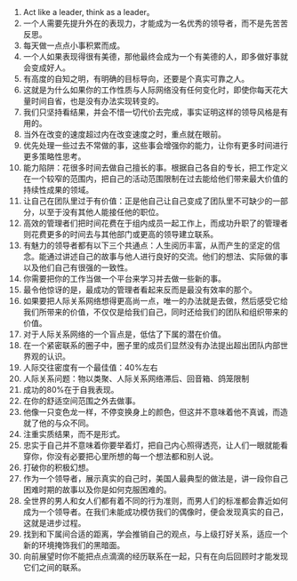 1. Act like a leader, think as a leader。  
2. 一个人需要先提升外在的表现力，才能成为一名优秀的领导者，而不是先苦苦反思。  
3. 每天做一点点小事积累而成。  
4. 一个人如果表现得很有美德，那他最终会成为一个有美德的人，即多做好事就会变成好人。  
5. 有高度的自知之明，有明确的目标导向，还要是个真实可靠之人。  
6. 这就是为什么如果你的工作性质与人际网络没有任何变化时，即使你每天花大量时间自省，也是没有办法实现转变的。  
7. 我们只坚持看结果，并会不惜一切代价去完成，事实证明这样的领导风格是有用的。  
8. 当外在改变的速度超过内在改变速度之时，重点就在眼前。  
9. 优先处理一些过去不常做的事，这些事会增强你的能力，让你有更多时间进行更多策略性思考。
10. 能力陷阱：花很多时间去做自己擅长的事。根据自己各自的专长，把工作定义在一个较窄的范围内，把自己的活动范围限制在过去能给他们带来最大价值的持续性成果的领域。
11. 让自己在团队里过于有价值：正是他自己让自己变成了团队里不可缺少的一部分，以至于没有其他人能接任他的职位。
12. 高效的管理者们把时间花费在于组内成员一起工作上，而成功升职了的管理者则花费更多的时间去与其他部门或更高的领导建立联系。
13. 有魅力的领导者都有以下三个共通点：人生阅历丰富，从而产生的坚定的信念。能通过讲述自己的故事与他人进行良好的交流。他们的想法、实际做的事以及他们自己有很强的一致性。
14. 你需要把你的工作当做一个平台来学习并去做一些新的事。
15. 最令他惊讶的是，最成功的管理者看起来反而是最没有效率的那个。
16. 如果要把人际关系网络想得更高尚一点，唯一的办法就是去做，然后感受它给我们所带来的价值，不仅仅是给我们自己，同时还给我们的团队和组织带来的价值。
17. 对于人际关系网络的一个盲点是，低估了下属的潜在价值。
18. 在一个紧密联系的圈子中，圈子里的成员们显然没有办法提出超出团队内部世界观的认识。
19. 人际交往密度有一个最佳值：40%左右
20. 人际关系问题：物以类聚、人际关系网络滞后、回音箱、鸽笼限制
21. 成功的80%在于自我表现。
22. 在你的舒适空间范围之外去做事。
23. 他像一只变色龙一样，不停变换身上的颜色，但这并不意味着他不真诚，而造就了他的与众不同。
24. 注重实质结果，而不是形式。
25. 忠实于自己并不意味着你要举着灯，把自己内心照得透亮，让人们一眼就能看穿你，你没有必要把心里所想的每一个想法都和别人说。
26. 打破你的积极幻想。
27. 作为一个领导者，展示真实的自己时，美国人最典型的做法是，讲一段你自己困难时期的故事以及你是如何克服困难的。
28. 全世界的男人和女人们都有着不同的行为准则，而男人们的标准都会靠近如何成为一个领导者。在我们未能成功模仿我们的偶像时，便会发现真实的自己，这就是进步过程。
29. 找到和下属间合适的距离，学会推销自己的观点，与上级打好关系，适应一个新的环境掩饰我们的黑暗面。
30. 向前展望时你不能把点点滴滴的经历联系在一起，只有在向后回顾时才能发现它们之间的联系。


